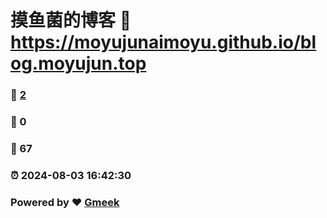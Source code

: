 # 摸鱼菌的博客 :link: https://moyujunaimoyu.github.io/blog.moyujun.top 
### :page_facing_up: [2](https://moyujunaimoyu.github.io/blog.moyujun.top/tag.html) 
### :speech_balloon: 0 
### :hibiscus: 67 
### :alarm_clock: 2024-08-03 16:42:30 
### Powered by :heart: [Gmeek](https://github.com/Meekdai/Gmeek)
